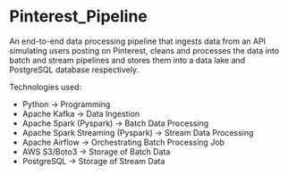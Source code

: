 # Pinterest_Pipeline

An end-to-end data processing pipeline that ingests data from an API simulating users posting on Pinterest, cleans and processes the data into batch and stream pipelines and stores them into a data lake and PostgreSQL database respectively. 

Technologies used:

- Python -> Programming
- Apache Kafka -> Data Ingestion
- Apache Spark (Pyspark) -> Batch Data Processing
- Apache Spark Streaming (Pyspark) -> Stream Data Processing
- Apache Airflow -> Orchestrating Batch Processing Job
- AWS S3/Boto3 -> Storage of Batch Data
- PostgreSQL -> Storage of Stream Data

